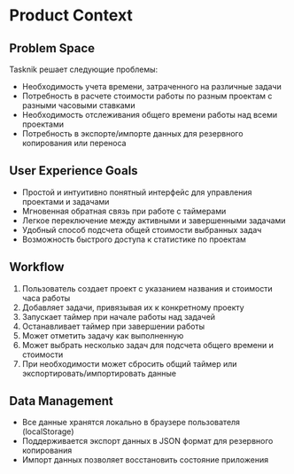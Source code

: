 # Product Context

## Problem Space
Tasknik решает следующие проблемы:
- Необходимость учета времени, затраченного на различные задачи
- Потребность в расчете стоимости работы по разным проектам с разными часовыми ставками
- Необходимость отслеживания общего времени работы над всеми проектами
- Потребность в экспорте/импорте данных для резервного копирования или переноса

## User Experience Goals
- Простой и интуитивно понятный интерфейс для управления проектами и задачами
- Мгновенная обратная связь при работе с таймерами
- Легкое переключение между активными и завершенными задачами
- Удобный способ подсчета общей стоимости выбранных задач
- Возможность быстрого доступа к статистике по проектам

## Workflow
1. Пользователь создает проект с указанием названия и стоимости часа работы
2. Добавляет задачи, привязывая их к конкретному проекту
3. Запускает таймер при начале работы над задачей
4. Останавливает таймер при завершении работы
5. Может отметить задачу как выполненную
6. Может выбрать несколько задач для подсчета общего времени и стоимости
7. При необходимости может сбросить общий таймер или экспортировать/импортировать данные

## Data Management
- Все данные хранятся локально в браузере пользователя (localStorage)
- Поддерживается экспорт данных в JSON формат для резервного копирования
- Импорт данных позволяет восстановить состояние приложения
